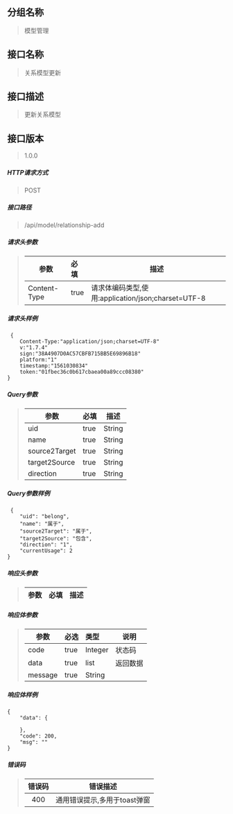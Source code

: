 ## 分组名称
> 模型管理

## 接口名称
> 关系模型更新

## 接口描述
> 更新关系模型

## 接口版本

> 1.0.0

##### HTTP请求方式

> POST

##### 接口路径
> /api/model/relationship-add

##### 请求头参数
> | 参数       | 必填 | 描述            |
> | ---------- | :--- |  --------------- |
> | Content-Type |true|请求体编码类型,使用:application/json;charset=UTF-8|

##### 请求头样例
```
 {
    Content-Type:"application/json;charset=UTF-8"
    v:"1.7.4"
    sign:"38A4907D0AC57CBFB715BB5E69896B18"
    platform:"1"
    timestamp:"1561030834"
    token:"01fbec36c0b617cbaea00a89ccc08380"
}
```

##### Query参数
> | 参数       | 必填 | 描述            |
> | ---------- | :--- |  --------------- |
> | uid |true|String|关系模型唯一标识|
> | name |true|String|关系模型名称|
> | source2Target |true|String|源->目标描述|
> | target2Source |true|String|目标->源目标描述|
> | direction |true|String|方向：1-源指向目标，2-无方向，3-双方向|

##### Query参数样例
```
 {
    "uid": "belong",
    "name": "属于",
    "source2Target": "属于",
    "target2Source": "包含",
    "direction": "1",
    "currentUsage": 2
}
```

##### 响应头参数
> | 参数       | 必填 | 描述            |
> | ---------- | :--- |  --------------- |

##### 响应体参数
> | 参数       | 必选 | 类型 | 说明            |
> | ---------- | :--- | :--- | --------------- |
> | code |true|Integer|状态码|
> | data |true|list|返回数据|
> | message |true|String| |


##### 响应体样例
```
{
    "data": {
        
    },
    "code": 200,
    "msg": ""
}
```
##### 错误码
> | 错误码      |错误描述|
> | :----------: | :---------------: |
> | 400 |通用错误提示,多用于toast弹窗|